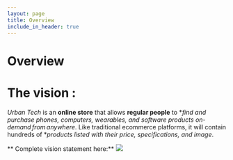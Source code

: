```yaml
---
layout: page
title: Overview
include_in_header: true
---
```


# Overview

# The vision :

*Urban Tech* is an **online store** that allows **regular people** to **find and purchase phones, computers, wearables, and software products on-demand from anywhere*. Like traditional ecommerce platforms, it will contain hundreds of **products listed with their price, specifications, and image*.

** Complete vision statement here:** <img src="Vision.md">